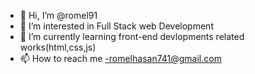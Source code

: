 - 👋 Hi, I’m @romel91
- 👀 I’m interested in Full Stack web Development
- 🌱 I’m currently learning front-end devlopments related works(html,css,js)
- 📫 How to reach me -romelhasan741@gmail.com

<!---
romel91/romel91 is a ✨ special ✨ repository because its `README.md` (this file) appears on your GitHub profile.
You can click the Preview link to take a look at your changes.
--->
